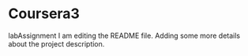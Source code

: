 # Coursera3
labAssignment
I am editing the README file. Adding some more details about the project description.
